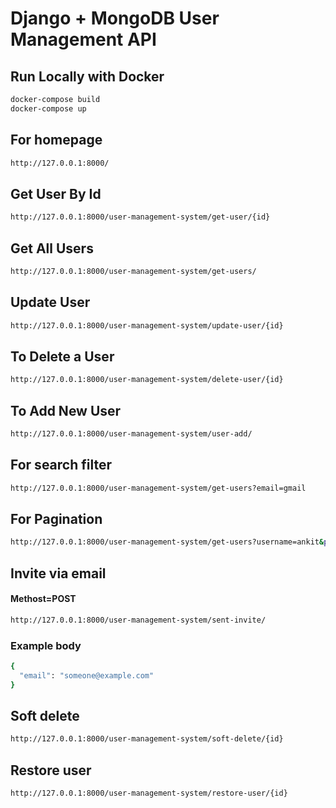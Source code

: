 # Django + MongoDB User Management API

## Run Locally with Docker

```bash
docker-compose build
docker-compose up
````

## For homepage
````bash
http://127.0.0.1:8000/
````

## Get User By Id
````bash
http://127.0.0.1:8000/user-management-system/get-user/{id}
````

## Get All Users
````bash
http://127.0.0.1:8000/user-management-system/get-users/
````

## Update User
````bash
http://127.0.0.1:8000/user-management-system/update-user/{id}
````

## To Delete a User
````bash
http://127.0.0.1:8000/user-management-system/delete-user/{id}
````

## To Add New User
````bash
http://127.0.0.1:8000/user-management-system/user-add/
````

## For search filter
````bash
http://127.0.0.1:8000/user-management-system/get-users?email=gmail
````

## For Pagination
````bash
http://127.0.0.1:8000/user-management-system/get-users?username=ankit&page=1&limit=2
````

## Invite via email
#### Methost=POST
````bash
http://127.0.0.1:8000/user-management-system/sent-invite/
````
### Example body
````bash
{
  "email": "someone@example.com"
}
````

## Soft delete
````bash
http://127.0.0.1:8000/user-management-system/soft-delete/{id}
````

## Restore user
````bash
http://127.0.0.1:8000/user-management-system/restore-user/{id}
